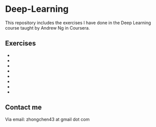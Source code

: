 # Deep-Learning
This repository includes the exercises I have done in the Deep Learning course taught by Andrew Ng in Coursera.
## Exercises
* 
* 
* 
* 
* 
* 
* 
* 
## Contact me
Via email: zhongchen43 at gmail dot com
